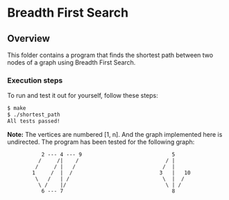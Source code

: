 # Breadth First Search

## Overview

This folder contains a program that finds the shortest path between two nodes
of a graph using Breadth First Search.

### Execution steps

To run and test it out for yourself, follow these steps:

```bash
$ make
$ ./shortest_path
All tests passed!
```

**Note:** The vertices are numbered [1, n]. And the graph implemented here is
undirected. The program has been tested for the following graph:

               2 --- 4 --- 9                             5
              /     /|    /                            / |
             /     / |   /                            /  |
            1     /  |  /                            3   |   10
             \   /   | /                              \  |  /
              \ /    |/                                \ | /
               6 --- 7                                   8

